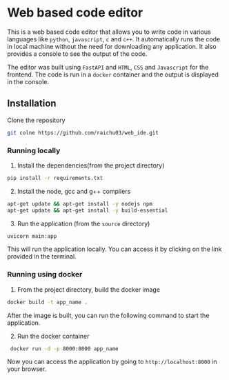 # Web based code editor
This is a web based code editor that allows you to write code in various languages like `python`, `javascript`, `c` and `c++`. It automatically runs the code in local machine without the need for downloading any application. It also provides a console to see the output of the code.

The editor was built using `FastAPI` and `HTML`, `CSS` and `Javascript` for the frontend. The code is run in a `docker` container and the output is displayed in the console.

## Installation
Clone the repository
```bash
git colne https://github.com/raichu03/web_ide.git
```

### Running locally
1. Install the dependencies(from the project directory)
```bash
pip install -r requirements.txt
```
2. Install the node, gcc and g++ compilers
``` bash
apt-get update && apt-get install -y nodejs npm
apt-get update && apt-get install -y build-essential
```
3. Run the application (from the `source` directory)
```bash
uvicorn main:app
```
This will run the application locally. You can access it by clicking on the link provided in the terminal.

### Running using docker
1. From the project directory, build the docker image
```bash
docker build -t app_name .
```
After the image is built, you can run the following command to start the application.

2. Run the docker container
```bash
 docker run -d -p 8000:8000 app_name
```
Now you can access the application by going to `http://localhost:8000` in your browser.


